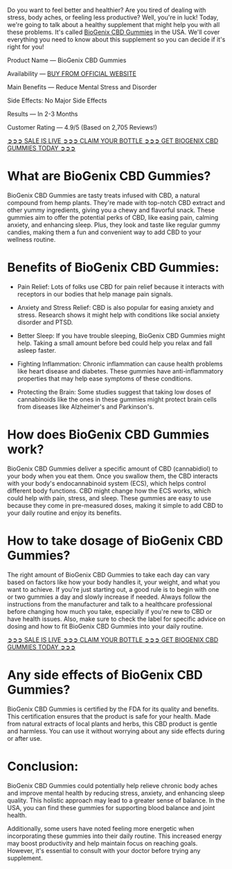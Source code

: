 Do you want to feel better and healthier? Are you tired of dealing with stress, body aches, or feeling less productive? Well, you're in luck! Today, we're going to talk about a healthy supplement that might help you with all these problems. It's called [BioGenix CBD Gummies](https://farmscbdoil.com/biogenix-cbd-gummies/) in the USA. We'll cover everything you need to know about this supplement so you can decide if it's right for you!

Product Name — BioGenix CBD Gummies

Availability — [BUY FROM OFFICIAL WEBSITE](https://www.facebook.com/biogenixcbdgummies/)

Main Benefits — Reduce Mental Stress and Disorder

Side Effects: No Major Side Effects

Results — In 2-3 Months

Customer Rating — 4.9/5 (Based on 2,705 Reviews!) ‍

[➲➲➲ SALE IS LIVE ➲➲➲ CLAIM YOUR BOTTLE ➲➲➲ GET BIOGENIX CBD GUMMIES TODAY ➲➲➲](https://farmscbdoil.com/biogenix-cbd-gummies/)

# What are BioGenix CBD Gummies?

BioGenix CBD Gummies are tasty treats infused with CBD, a natural compound from hemp plants. They're made with top-notch CBD extract and other yummy ingredients, giving you a chewy and flavorful snack. These gummies aim to offer the potential perks of CBD, like easing pain, calming anxiety, and enhancing sleep. Plus, they look and taste like regular gummy candies, making them a fun and convenient way to add CBD to your wellness routine.

# Benefits of BioGenix CBD Gummies:

- Pain Relief: Lots of folks use CBD for pain relief because it interacts with receptors in our bodies that help manage pain signals.

- Anxiety and Stress Relief: CBD is also popular for easing anxiety and stress. Research shows it might help with conditions like social anxiety disorder and PTSD.

- Better Sleep: If you have trouble sleeping, BioGenix CBD Gummies might help. Taking a small amount before bed could help you relax and fall asleep faster.

- Fighting Inflammation: Chronic inflammation can cause health problems like heart disease and diabetes. These gummies have anti-inflammatory properties that may help ease symptoms of these conditions.

- Protecting the Brain: Some studies suggest that taking low doses of cannabinoids like the ones in these gummies might protect brain cells from diseases like Alzheimer's and Parkinson's.

# How does BioGenix CBD Gummies work?

BioGenix CBD Gummies deliver a specific amount of CBD (cannabidiol) to your body when you eat them. Once you swallow them, the CBD interacts with your body's endocannabinoid system (ECS), which helps control different body functions. CBD might change how the ECS works, which could help with pain, stress, and sleep. These gummies are easy to use because they come in pre-measured doses, making it simple to add CBD to your daily routine and enjoy its benefits.

# How to take dosage of BioGenix CBD Gummies?

The right amount of BioGenix CBD Gummies to take each day can vary based on factors like how your body handles it, your weight, and what you want to achieve. If you're just starting out, a good rule is to begin with one or two gummies a day and slowly increase if needed. Always follow the instructions from the manufacturer and talk to a healthcare professional before changing how much you take, especially if you're new to CBD or have health issues. Also, make sure to check the label for specific advice on dosing and how to fit BioGenix CBD Gummies into your daily routine.

[➲➲➲ SALE IS LIVE ➲➲➲ CLAIM YOUR BOTTLE ➲➲➲ GET BIOGENIX CBD GUMMIES TODAY ➲➲➲](https://farmscbdoil.com/biogenix-cbd-gummies/)

# Any side effects of BioGenix CBD Gummies?

BioGenix CBD Gummies is certified by the FDA for its quality and benefits. This certification ensures that the product is safe for your health. Made from natural extracts of local plants and herbs, this CBD product is gentle and harmless. You can use it without worrying about any side effects during or after use.

# Conclusion:

BioGenix CBD Gummies could potentially help relieve chronic body aches and improve mental health by reducing stress, anxiety, and enhancing sleep quality. This holistic approach may lead to a greater sense of balance. In the USA, you can find these gummies for supporting blood balance and joint health.

Additionally, some users have noted feeling more energetic when incorporating these gummies into their daily routine. This increased energy may boost productivity and help maintain focus on reaching goals. However, it's essential to consult with your doctor before trying any supplement.
